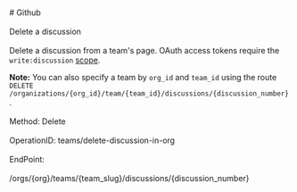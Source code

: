 <br>#     Github</br>
<br>Delete a discussion</br>
<br>Delete a discussion from a team's page. OAuth access tokens require the `write:discussion` [scope](https://developer.github.com/apps/building-oauth-apps/understanding-scopes-for-oauth-apps/).

**Note:** You can also specify a team by `org_id` and `team_id` using the route `DELETE /organizations/{org_id}/team/{team_id}/discussions/{discussion_number}`.</br>
<br>Method: Delete</br>
<br>OperationID: teams/delete-discussion-in-org</br>
<br>EndPoint:</br>
<br>/orgs/{org}/teams/{team_slug}/discussions/{discussion_number}</br>
